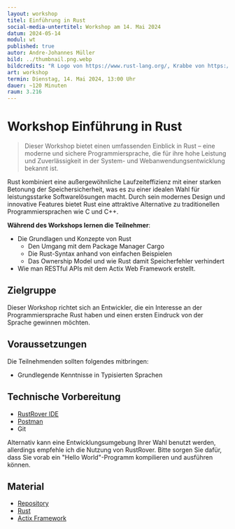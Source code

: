 ```yaml
---
layout: workshop
titel: Einführung in Rust
social-media-untertitel: Workshop am 14. Mai 2024
datum: 2024-05-14
modul: wt
published: true
autor: Andre-Johannes Müller
bild: ../thumbnail.png.webp
bildcredits: "R Logo von https://www.rust-lang.org/, Krabbe von https://rustacean.net/"
art: workshop
termin: Dienstag, 14. Mai 2024, 13:00 Uhr
dauer: ~120 Minuten
raum: 3.216
---
```


# Workshop Einführung in Rust

> Dieser Workshop bietet einen umfassenden Einblick in Rust – eine moderne und sichere Programmiersprache, die für ihre hohe Leistung und Zuverlässigkeit in der System- und Webanwendungsentwicklung bekannt ist.

Rust kombiniert eine außergewöhnliche Laufzeiteffizienz mit einer starken Betonung der Speichersicherheit, was es zu einer idealen Wahl für leistungsstarke Softwarelösungen macht. Durch sein modernes Design und innovative Features bietet Rust eine attraktive Alternative zu traditionellen Programmiersprachen wie C und C++.

**Während des Workshops lernen die Teilnehmer**:

* Die Grundlagen und Konzepte von Rust
    * Den Umgang mit dem Package Manager Cargo
    * Die Rust-Syntax anhand von einfachen Beispielen
    * Das Ownership Model und wie Rust damit Speicherfehler verhindert
* Wie man RESTful APIs mit dem Actix Web Framework erstellt.


## Zielgruppe

Dieser Workshop richtet sich an Entwickler, die ein Interesse an der Programmiersprache Rust haben und einen ersten Eindruck von der Sprache gewinnen möchten.


## Voraussetzungen

Die Teilnehmenden sollten folgendes mitbringen:

* Grundlegende Kenntnisse in Typisierten Sprachen 


## Technische Vorbereitung
* [RustRover IDE](https://www.jetbrains.com/de-de/rust/) 
* [Postman](https://www.postman.com/downloads/)
* Git

Alternativ kann eine Entwicklungsumgebung Ihrer Wahl benutzt werden, allerdings empfehle ich die Nutzung von RustRover. Bitte sorgen Sie dafür, dass Sie vorab ein "Hello World"-Programm kompilieren und ausführen können.


## Material

* [Repository](https://github.com/Amueller36/rust-workshop)
* [Rust](https://www.rust-lang.org/)
* [Actix Framework](https://actix.rs/)
